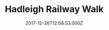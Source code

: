 ---
date: 2017-12-26T12:08:53.000Z
title: Hadleigh Railway Walk
latitude: 52.04096961126445
longitude: 0.9595656394958496
category: checkin
---